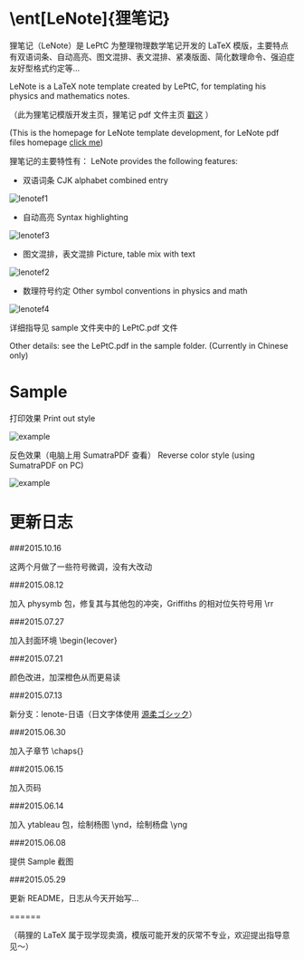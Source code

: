 \\ent[LeNote]{狸笔记}
======

狸笔记（LeNote）是 LePtC 为整理物理数学笔记开发的 LaTeX 模版，主要特点有双语词条、自动高亮、图文混排、表文混排、紧凑版面、简化数理命令、强迫症友好型格式约定等…

LeNote is a LaTeX note template created by LePtC, for templating his physics and mathematics notes.

（此为狸笔记模版开发主页，狸笔记 pdf 文件主页 [戳这](http://leptc.github.io/lenote/) ）

(This is the homepage for LeNote template development,
for LeNote pdf files homepage
[click me](http://leptc.github.io/lenote/))

狸笔记的主要特性有：
LeNote provides the following features:

- 双语词条 CJK alphabet combined entry

![lenotef1](http://leptc.github.io/lenote/lenotef1.jpg)

- 自动高亮 Syntax highlighting

![lenotef3](http://leptc.github.io/lenote/lenotef3.jpg)

- 图文混排，表文混排 Picture, table mix with text

![lenotef2](http://leptc.github.io/lenote/lenotef2.jpg)

- 数理符号约定 Other symbol conventions in physics and math

![lenotef4](http://leptc.github.io/lenote/lenotef4.jpg)

详细指导见 sample 文件夹中的 LePtC.pdf 文件

Other details: see the LePtC.pdf in the sample folder.
(Currently in Chinese only)






Sample
======

打印效果 Print out style

![example](https://github.com/LePtC/lenote/blob/master/LePtC_2.png)

反色效果（电脑上用 SumatraPDF 查看） Reverse color style (using SumatraPDF on PC)

![example](https://github.com/LePtC/lenote/blob/master/LePtC_2r.png)




更新日志
======

###2015.10.16

这两个月做了一些符号微调，没有大改动

###2015.08.12

加入 physymb 包，修复其与其他包的冲突，Griffiths 的相对位矢符号用 \rr

###2015.07.27

加入封面环境 \begin{lecover}

###2015.07.21

颜色改进，加深橙色从而更易读

###2015.07.13

新分支：lenote-日语（日文字体使用 [源柔ゴシック](http://jikasei.me/font/genjyuu/)）

###2015.06.30

加入子章节 \chaps{}

###2015.06.15

加入页码

###2015.06.14

加入 ytableau 包，绘制杨图 \ynd，绘制杨盘 \yng

###2015.06.08

提供 Sample 截图

###2015.05.29

更新 README，日志从今天开始写…



======

（萌狸的 LaTeX 属于现学现卖滴，模版可能开发的灰常不专业，欢迎提出指导意见～）


